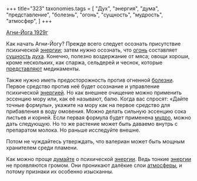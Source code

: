 +++
title="323"
taxonomies.tags = [
 "Дух",
 "энергия",
 "дума",
 "представление",
 "болезнь",
 "огонь",
 "сущность",
 "мудрость",
 "атмосфер",
]
+++

[Агни-Йога 1929г](/agni/1929)

Как начать Агни-Йогу? Прежде всего следует осознать присутствие психической [энергии](/tags/энергия); затем нужно осознать, что [огонь](/tags/огонь) составляет [сущность](/tags/сущность) [духа](/tags/Дух). Конечно, полезно воздержание от мяса; овощи хороши, кроме нескольких, как спаржа, сельдерей и чеснок, которые [представляют](/tags/представление) медикаменты.   

Также нужно иметь предосторожность против огненной [болезни](/tags/болезнь). Первое средство против неё будет осознание и управление психической [энергией](/tags/энергия). Но как внешнее очищение можно применить эссенцию мору или, как её называют, балю. Когда вас спросят: «Дайте точные формулы», укажите на мору как на первое средство для прибавления в воду омовения. Можно делать сильную эссенцию сока листьев и корней. Если первая формула будет применена [мудро](/tags/мудрость), можно дать следующую. Но то же растение может быть даваемо внутрь с препаратом молока. Но раньше исследуйте внешне.   

Потом не чуждайтесь утверждать, что валериан может быть мощным хранителем среди пламени.   

Как можно проще [думайте](/tags/дума) о психической [энергии](/tags/энергия). Ведь тонкие [энергии](/tags/энергия) не проявляются громом. Они проникают далёкие слои [атмосферы](/tags/атмосфер), и потому признаки их особенно изысканны.